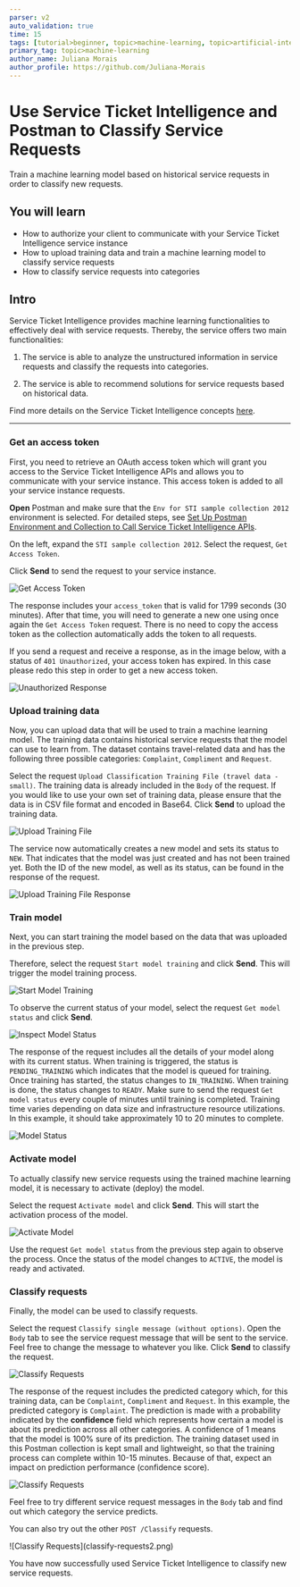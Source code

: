 ```yaml
---
parser: v2
auto_validation: true
time: 15
tags: [tutorial>beginner, topic>machine-learning, topic>artificial-intelligence, topic>cloud, software-product>sap-business-technology-platform, software-product>sap-ai-services, software-product>service-ticket-intelligence, tutorial>free-tier]
primary_tag: topic>machine-learning
author_name: Juliana Morais
author_profile: https://github.com/Juliana-Morais
---
```


# Use Service Ticket Intelligence and Postman to Classify Service Requests
<!-- description --> Train a machine learning model based on historical service requests in order to classify new requests.

## You will learn
  - How to authorize your client to communicate with your Service Ticket Intelligence service instance
  - How to upload training data and train a machine learning model to classify service requests
  - How to classify service requests into categories

## Intro
Service Ticket Intelligence provides machine learning functionalities to effectively deal with service requests. Thereby, the service offers two main functionalities:

  1. The service is able to analyze the unstructured information in service requests and classify the requests into categories.

  2. The service is able to recommend solutions for service requests based on historical data.

Find more details on the Service Ticket Intelligence concepts [here](https://help.sap.com/viewer/934ccff77ddb4fa2bf268a0085984db0/SHIP/en-US/c8e6afbe13f74d53ab1ecc221d8a92be.html).

---

### Get an access token


First, you need to retrieve an OAuth access token which will grant you access to the Service Ticket Intelligence APIs and allows you to communicate with your service instance. This access token is added to all your service instance requests.

**Open** Postman and make sure that the `Env for STI sample collection 2012` environment is selected. For detailed steps, see [Set Up Postman Environment and Collection to Call Service Ticket Intelligence APIs](cp-aibus-sti-setup-postman).

On the left, expand the `STI sample collection 2012`. Select the request, `Get Access Token`.

Click **Send** to send the request to your service instance.

![Get Access Token](get-access-token.png)

The response includes your `access_token` that is valid for 1799 seconds (30 minutes). After that time, you will need to generate a new one using once again the `Get Access Token` request. There is no need to copy the access token as the collection automatically adds the token to all requests.

If you send a request and receive a response, as in the image below, with a status of `401 Unauthorized`, your access token has expired. In this case please redo this step in order to get a new access token.

![Unauthorized Response](unauthorized.png)



### Upload training data


Now, you can upload data that will be used to train a machine learning model. The training data contains historical service requests that the model can use to learn from. The dataset contains travel-related data and has the following three possible categories: `Complaint`, `Compliment` and `Request`.

Select the request `Upload Classification Training File (travel data - small)`. The training data is already included in the `Body` of the request. If you would like to use your own set of training data, please ensure that the data is in CSV file format and encoded in Base64. Click **Send** to upload the training data.

![Upload Training File](upload-training-file.png)

The service now automatically creates a new model and sets its status to `NEW`. That indicates that the model was just created and has not been trained yet. Both the ID of the new model, as well as its status, can be found in the response of the request.

![Upload Training File Response](upload-training-file-response.png)



### Train model


Next, you can start training the model based on the data that was uploaded in the previous step.

Therefore, select the request `Start model training` and click **Send**. This will trigger the model training process.

![Start Model Training](start-model-training.png)

To observe the current status of your model, select the request `Get model status` and click **Send**.

![Inspect Model Status](model-status.png)

The response of the request includes all the details of your model along with its current status. When training is triggered, the status is `PENDING_TRAINING` which indicates that the model is queued for training. Once training has started, the status changes to `IN_TRAINING`. When training is done, the status changes to `READY`. Make sure to send the request `Get model status` every couple of minutes until training is completed. Training time varies depending on data size and infrastructure resource utilizations. In this example, it should take approximately 10 to 20 minutes to complete.

![Model Status](model-status-response.png)



### Activate model


To actually classify new service requests using the trained machine learning model, it is necessary to activate (deploy) the model.

Select the request `Activate model` and click **Send**. This will start the activation process of the model.

![Activate Model](activate-model.png)

Use the request `Get model status` from the previous step again to observe the process. Once the status of the model changes to `ACTIVE`, the model is ready and activated.




### Classify requests


Finally, the model can be used to classify requests.

Select the request `Classify single message (without options)`. Open the `Body` tab to see the service request message that will be sent to the service. Feel free to change the message to whatever you like. Click **Send** to classify the request.

![Classify Requests](classify-requests.png)

The response of the request includes the predicted category which, for this training data, can be `Complaint`, `Compliment` and `Request`. In this example, the predicted category is `Complaint`. The prediction is made with a probability indicated by the **confidence** field which represents how certain a model is about its prediction across all other categories. A confidence of 1 means that the model is 100% sure of its prediction. The training dataset used in this Postman collection is kept small and lightweight, so that the training process can complete within 10-15 minutes. Because of that, expect an impact on prediction performance (confidence score).  

![Classify Requests](classify-request-response.png)

Feel free to try different service request messages in the `Body` tab and find out which category the service predicts.

You can also try out the other `POST /Classify` requests.

<!-- border -->![Classify Requests](classify-requests2.png)

You have now successfully used Service Ticket Intelligence to classify new service requests.

